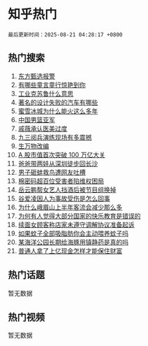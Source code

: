 # 知乎热门

`最后更新时间：2025-08-21 04:28:17 +0800`

## 热门搜索

1. [东方甄选报警](https://www.zhihu.com/search?q=%E4%B8%9C%E6%96%B9%E7%94%84%E9%80%89%E6%8A%A5%E8%AD%A6)
1. [有哪些童言童行惊艳到你](https://www.zhihu.com/search?q=%E6%9C%89%E5%93%AA%E4%BA%9B%E7%AB%A5%E8%A8%80%E7%AB%A5%E8%A1%8C%E6%83%8A%E8%89%B3%E5%88%B0%E4%BD%A0)
1. [工业克苏鲁什么意思](https://www.zhihu.com/search?q=%E5%B7%A5%E4%B8%9A%E5%85%8B%E8%8B%8F%E9%B2%81%E4%BB%80%E4%B9%88%E6%84%8F%E6%80%9D)
1. [著名的设计失败的汽车有哪些](https://www.zhihu.com/search?q=%E8%91%97%E5%90%8D%E7%9A%84%E8%AE%BE%E8%AE%A1%E5%A4%B1%E8%B4%A5%E7%9A%84%E6%B1%BD%E8%BD%A6%E6%9C%89%E5%93%AA%E4%BA%9B)
1. [蜜雪冰城为什么能火这么多年](https://www.zhihu.com/search?q=%E8%9C%9C%E9%9B%AA%E5%86%B0%E5%9F%8E%E4%B8%BA%E4%BB%80%E4%B9%88%E8%83%BD%E7%81%AB%E8%BF%99%E4%B9%88%E5%A4%9A%E5%B9%B4)
1. [中国男篮亚军](https://www.zhihu.com/search?q=%E4%B8%AD%E5%9B%BD%E7%94%B7%E7%AF%AE%E4%BA%9A%E5%86%9B)
1. [戚薇承认医美过度](https://www.zhihu.com/search?q=%E6%88%9A%E8%96%87%E6%89%BF%E8%AE%A4%E5%8C%BB%E7%BE%8E%E8%BF%87%E5%BA%A6)
1. [九三阅兵演练现场有多震撼](https://www.zhihu.com/search?q=%E4%B9%9D%E4%B8%89%E9%98%85%E5%85%B5%E6%BC%94%E7%BB%83%E7%8E%B0%E5%9C%BA%E6%9C%89%E5%A4%9A%E9%9C%87%E6%92%BC)
1. [生万物改编](https://www.zhihu.com/search?q=%E7%94%9F%E4%B8%87%E7%89%A9%E6%94%B9%E7%BC%96)
1. [A 股市值首次突破 100 万亿大关](https://www.zhihu.com/search?q=A%20%E8%82%A1%E5%B8%82%E5%80%BC%E9%A6%96%E6%AC%A1%E7%AA%81%E7%A0%B4%20100%20%E4%B8%87%E4%BA%BF%E5%A4%A7%E5%85%B3)
1. [爸爸带两娃从深圳徒步回长沙](https://www.zhihu.com/search?q=%E7%88%B8%E7%88%B8%E5%B8%A6%E4%B8%A4%E5%A8%83%E4%BB%8E%E6%B7%B1%E5%9C%B3%E5%BE%92%E6%AD%A5%E5%9B%9E%E9%95%BF%E6%B2%99)
1. [男子砸蚌救鸟遭网友吐槽](https://www.zhihu.com/search?q=%E7%94%B7%E5%AD%90%E7%A0%B8%E8%9A%8C%E6%95%91%E9%B8%9F%E9%81%AD%E7%BD%91%E5%8F%8B%E5%90%90%E6%A7%BD)
1. [棉密码超百位受害者陷维权困局](https://www.zhihu.com/search?q=%E6%A3%89%E5%AF%86%E7%A0%81%E8%B6%85%E7%99%BE%E4%BD%8D%E5%8F%97%E5%AE%B3%E8%80%85%E9%99%B7%E7%BB%B4%E6%9D%83%E5%9B%B0%E5%B1%80)
1. [岳云鹏帮女艺人挡酒后被节目组换掉](https://www.zhihu.com/search?q=%E5%B2%B3%E4%BA%91%E9%B9%8F%E5%B8%AE%E5%A5%B3%E8%89%BA%E4%BA%BA%E6%8C%A1%E9%85%92%E5%90%8E%E8%A2%AB%E8%8A%82%E7%9B%AE%E7%BB%84%E6%8D%A2%E6%8E%89)
1. [谷爱凌因人为事故受伤是怎么回事](https://www.zhihu.com/search?q=%E8%B0%B7%E7%88%B1%E5%87%8C%E5%9B%A0%E4%BA%BA%E4%B8%BA%E4%BA%8B%E6%95%85%E5%8F%97%E4%BC%A4%E6%98%AF%E6%80%8E%E4%B9%88%E5%9B%9E%E4%BA%8B)
1. [为什么峨眉山上半年客流会减少那么多](https://www.zhihu.com/search?q=%E4%B8%BA%E4%BB%80%E4%B9%88%E5%B3%A8%E7%9C%89%E5%B1%B1%E4%B8%8A%E5%8D%8A%E5%B9%B4%E5%AE%A2%E6%B5%81%E4%BC%9A%E5%87%8F%E5%B0%91%E9%82%A3%E4%B9%88%E5%A4%9A)
1. [为何有人觉得大部分国家的快乐教育是错误的](https://www.zhihu.com/search?q=%E4%B8%BA%E4%BD%95%E6%9C%89%E4%BA%BA%E8%A7%89%E5%BE%97%E5%A4%A7%E9%83%A8%E5%88%86%E5%9B%BD%E5%AE%B6%E7%9A%84%E5%BF%AB%E4%B9%90%E6%95%99%E8%82%B2%E6%98%AF%E9%94%99%E8%AF%AF%E7%9A%84)
1. [续面女顾客称店家未遵守调解协议准备起诉](https://www.zhihu.com/search?q=%E7%BB%AD%E9%9D%A2%E5%A5%B3%E9%A1%BE%E5%AE%A2%E7%A7%B0%E5%BA%97%E5%AE%B6%E6%9C%AA%E9%81%B5%E5%AE%88%E8%B0%83%E8%A7%A3%E5%8D%8F%E8%AE%AE%E5%87%86%E5%A4%87%E8%B5%B7%E8%AF%89)
1. [如果蚊子全部吸脂肪你会主动喂养蚊子吗](https://www.zhihu.com/search?q=%E5%A6%82%E6%9E%9C%E8%9A%8A%E5%AD%90%E5%85%A8%E9%83%A8%E5%90%B8%E8%84%82%E8%82%AA%E4%BD%A0%E4%BC%9A%E4%B8%BB%E5%8A%A8%E5%96%82%E5%85%BB%E8%9A%8A%E5%AD%90%E5%90%97)
1. [某海洋公园长期给海豚用镇静药是真的吗](https://www.zhihu.com/search?q=%E6%9F%90%E6%B5%B7%E6%B4%8B%E5%85%AC%E5%9B%AD%E9%95%BF%E6%9C%9F%E7%BB%99%E6%B5%B7%E8%B1%9A%E7%94%A8%E9%95%87%E9%9D%99%E8%8D%AF%E6%98%AF%E7%9C%9F%E7%9A%84%E5%90%97)
1. [普通人拿了上亿现金怎样才能保住财富](https://www.zhihu.com/search?q=%E6%99%AE%E9%80%9A%E4%BA%BA%E6%8B%BF%E4%BA%86%E4%B8%8A%E4%BA%BF%E7%8E%B0%E9%87%91%E6%80%8E%E6%A0%B7%E6%89%8D%E8%83%BD%E4%BF%9D%E4%BD%8F%E8%B4%A2%E5%AF%8C)

## 热门话题

暂无数据

## 热门视频

暂无数据